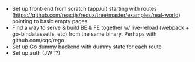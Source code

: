 
- Set up front-end from scratch (app/ui) starting with routes (https://github.com/reactjs/redux/tree/master/examples/real-world) pointing to basic empty pages
- Find a way to serve & build BE & FE together w/ live-reload (webpack + go-bindatassetfs, etc) from the same binary. Perhaps with github.com/sqs/rego
- Set up Go dummy backend with dummy state for each route
- Set up auth (JWT?)
